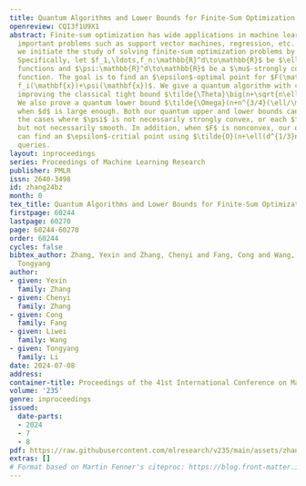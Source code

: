 ```yaml
---
title: Quantum Algorithms and Lower Bounds for Finite-Sum Optimization
openreview: CQI3f1U9X1
abstract: Finite-sum optimization has wide applications in machine learning, covering
  important problems such as support vector machines, regression, etc. In this paper,
  we initiate the study of solving finite-sum optimization problems by quantum computing.
  Specifically, let $f_1,\ldots,f_n:\mathbb{R}^d\to\mathbb{R}$ be $\ell$-smooth convex
  functions and $\psi:\mathbb{R}^d\to\mathbb{R}$ be a $\mu$-strongly convex proximal
  function. The goal is to find an $\epsilon$-optimal point for $F(\mathbf{x})=\frac{1}{n}\sum_{i=1}^n
  f_i(\mathbf{x})+\psi(\mathbf{x})$. We give a quantum algorithm with complexity $\tilde{O}\big(n+\sqrt{d}+\sqrt{\ell/\mu}\big(n^{1/3}d^{1/3}+n^{-2/3}d^{5/6}\big)\big)$,
  improving the classical tight bound $\tilde{\Theta}\big(n+\sqrt{n\ell/\mu}\big)$.
  We also prove a quantum lower bound $\tilde{\Omega}(n+n^{3/4}(\ell/\mu)^{1/4})$
  when $d$ is large enough. Both our quantum upper and lower bounds can extend to
  the cases where $\psi$ is not necessarily strongly convex, or each $f_i$ is Lipschitz
  but not necessarily smooth. In addition, when $F$ is nonconvex, our quantum algorithm
  can find an $\epsilon$-critial point using $\tilde{O}(n+\ell(d^{1/3}n^{1/3}+\sqrt{d})/\epsilon^2)$
  queries.
layout: inproceedings
series: Proceedings of Machine Learning Research
publisher: PMLR
issn: 2640-3498
id: zhang24bz
month: 0
tex_title: Quantum Algorithms and Lower Bounds for Finite-Sum Optimization
firstpage: 60244
lastpage: 60270
page: 60244-60270
order: 60244
cycles: false
bibtex_author: Zhang, Yexin and Zhang, Chenyi and Fang, Cong and Wang, Liwei and Li,
  Tongyang
author:
- given: Yexin
  family: Zhang
- given: Chenyi
  family: Zhang
- given: Cong
  family: Fang
- given: Liwei
  family: Wang
- given: Tongyang
  family: Li
date: 2024-07-08
address:
container-title: Proceedings of the 41st International Conference on Machine Learning
volume: '235'
genre: inproceedings
issued:
  date-parts:
  - 2024
  - 7
  - 8
pdf: https://raw.githubusercontent.com/mlresearch/v235/main/assets/zhang24bz/zhang24bz.pdf
extras: []
# Format based on Martin Fenner's citeproc: https://blog.front-matter.io/posts/citeproc-yaml-for-bibliographies/
---
```

